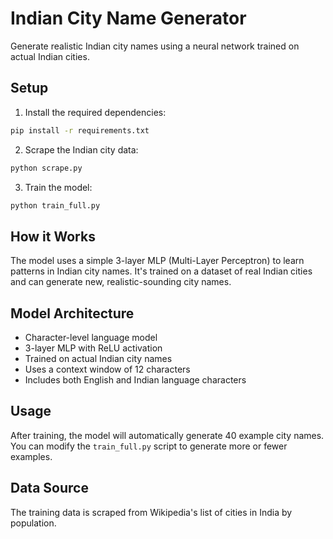 # Indian City Name Generator

Generate realistic Indian city names using a neural network trained on actual Indian cities.

## Setup

1. Install the required dependencies:
```bash
pip install -r requirements.txt
```

2. Scrape the Indian city data:
```bash
python scrape.py
```

3. Train the model:
```bash
python train_full.py
```

## How it Works

The model uses a simple 3-layer MLP (Multi-Layer Perceptron) to learn patterns in Indian city names. It's trained on a dataset of real Indian cities and can generate new, realistic-sounding city names.

## Model Architecture

- Character-level language model
- 3-layer MLP with ReLU activation
- Trained on actual Indian city names
- Uses a context window of 12 characters
- Includes both English and Indian language characters

## Usage

After training, the model will automatically generate 40 example city names. You can modify the `train_full.py` script to generate more or fewer examples.

## Data Source

The training data is scraped from Wikipedia's list of cities in India by population. 